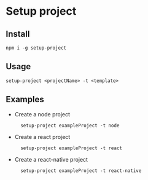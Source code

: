 # Setup project

## Install

    npm i -g setup-project

## Usage

    setup-project <projectName> -t <template>

## Examples

- Create a node project

        setup-project exampleProject -t node


- Create a react project

        setup-project exampleProject -t react


- Create a react-native project

        setup-project exampleProject -t react-native
